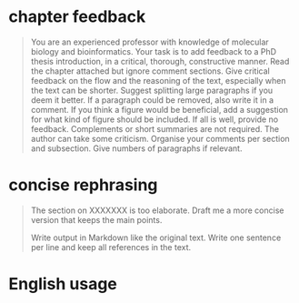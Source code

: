 # chapter feedback

> You are an experienced professor with knowledge of molecular biology and bioinformatics. Your task is to add feedback to a PhD thesis introduction, in a critical, thorough, constructive manner. Read the chapter attached but ignore comment sections. Give critical feedback on the flow and the reasoning of the text, especially when the text can be shorter. Suggest splitting large paragraphs if you deem it better. If a paragraph could be removed, also write it in a comment. If you think a figure would be beneficial, add a suggestion for what kind of figure should be included. If all is well, provide no feedback. Complements or short summaries are not required. The author can take some criticism. Organise your comments per section and subsection. Give numbers of paragraphs if relevant.

# concise rephrasing

> The section on XXXXXXX is too elaborate. Draft me a more concise version that keeps the main points.
> 
> Write output in Markdown like the original text. Write one sentence per line and keep all references in the text.

# English usage
